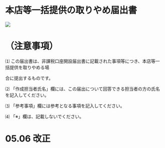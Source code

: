 # 本店等一括提供の取りやめ届出書

![](https://www.nta.go.jp/tmp/6bb8dc07-3981-4308-bcab-f670b44bdb69/images/3cc3572afc9ccf46a6250bd62215299d5ed4a7c5663ae844224f5754684c7e60.jpg)

# （注意事項）

⑴ この届出書は、非課税口座開設届出書に記載された事項等につき、本店等一括提供を取りやめる場

合に提出するものです。

⑵ 「作成担当者氏名」欄には、この届出について回答できる担当者の方の氏名を記入してください。

⑶ 「参考事項」欄には参考となる事項を記入してください。

⑷ 「※」欄は、記載しないでください。

# 05.06 改正